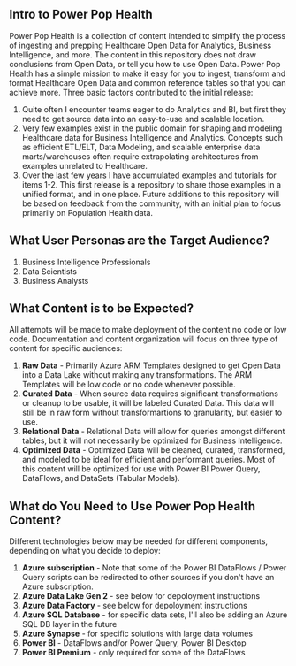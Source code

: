 ## Intro to Power Pop Health ##
Power Pop Health is a collection of content intended to simplify the process of ingesting and prepping Healthcare Open Data for Analytics, Business Intelligence, and more. The content in this repository does not draw conclusions from Open Data, or tell you how to use Open Data. Power Pop Health has a simple mission to make it easy for you to ingest, transform and format Healthcare Open Data and common reference tables so that you can achieve more. Three basic factors contributed to the initial release:
1. Quite often I encounter teams eager to do Analytics and BI, but first they need to get source data into an easy-to-use and scalable location.
2. Very few examples exist in the public domain for shaping and modeling Healthcare data for Business Intelligence and Analytics. Concepts such as efficient ETL/ELT, Data Modeling, and scalable enterprise data marts/warehouses often require extrapolating architectures from examples unrelated to Healthcare.
3. Over the last few years I have accumulated examples and tutorials for items 1-2. This first release is a repository to share those examples in a unified format, and in one place. Future additions to this repository will be based on feedback from the community, with an initial plan to focus primarily on Population Health data.

## What User Personas are the Target Audience? ##
1. Business Intelligence Professionals
2. Data Scientists
3. Business Analysts

## What Content is to be Expected? ##
All attempts will be made to make deployment of the content no code or low code. Documentation and content organization will focus on three type of content for specific audiences:
1. **Raw Data** - Primarily Azure ARM Templates designed to get Open Data into a Data Lake without making any transformations. The ARM Templates will be low code or no code whenever possible.
2. **Curated Data** - When source data requires significant transformations or cleanup to be usable, it will be labeled Curated Data. This data will still be in raw form without transformartions to granularity, but easier to use.
3. **Relational Data** - Relational Data will allow for queries amongst different tables, but it will not necessarily be optimized for Business Intelligence.
4. **Optimized Data** - Optimized Data will be cleaned, curated, transformed, and modeled to be ideal for efficient and performant queries. Most of this content will be optimized for use with Power BI Power Query, DataFlows, and DataSets (Tabular Models).

## What do You Need to Use Power Pop Health Content? ##
Different technologies below may be needed for different components, depending on what you decide to deploy:
1. **Azure subscription** - Note that some of the Power BI DataFlows / Power Query scripts can be redirected to other sources if you don't have an Azure subscription.
2. **Azure Data Lake Gen 2** - see below for depoloyment instructions
3. **Azure Data Factory** - see below for depoloyment instructions
4. **Azure SQL Database** - for specific data sets, I'll also be adding an Azure SQL DB layer in the future
5. **Azure Synapse** - for specific solutions with large data volumes
6. **Power BI** - DataFlows and/or Power Query, Power BI Desktop
7. **Power BI Premium** - only required for some of the DataFlows
